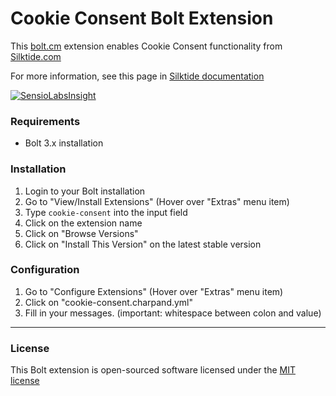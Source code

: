 Cookie Consent Bolt Extension
=============================

This [bolt.cm](https://bolt.cm/) extension enables Cookie Consent functionality
from [Silktide.com](https://silktide.com/tools/cookie-consent/)

For more information, see this page in [Silktide documentation](https://silktide.com/tools/cookie-consent/docs/installation/)

[![SensioLabsInsight](https://insight.sensiolabs.com/projects/a91b549b-1631-47eb-856b-229b959c01ef/mini.png)](https://insight.sensiolabs.com/projects/a91b549b-1631-47eb-856b-229b959c01ef)

### Requirements
- Bolt 3.x installation

### Installation
1. Login to your Bolt installation
2. Go to "View/Install Extensions" (Hover over "Extras" menu item)
3. Type `cookie-consent` into the input field
4. Click on the extension name
5. Click on "Browse Versions"
6. Click on "Install This Version" on the latest stable version

### Configuration
1. Go to "Configure Extensions" (Hover over "Extras" menu item)
2. Click on "cookie-consent.charpand.yml"
3. Fill in your messages. (important: whitespace between colon and value)

---

### License
This Bolt extension is open-sourced software licensed under the [MIT license](http://opensource.org/licenses/MIT)
